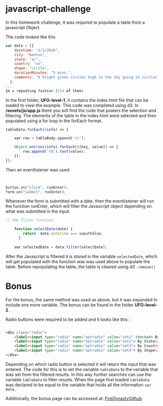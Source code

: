 # javascript-challenge

In this homework challenge, it was required to populate a table from a javascript Object. 

The code looked like this 


```javascript
var data = [{
    datetime: "1/1/2010",
    city: "benton",
    state: "ar",
    country: "us",
    shape: "circle",
    durationMinutes: "5 mins.",
    comments: "4 bright green circles high in the sky going in circles then one bright green light at my front door."
  },
...
in a repeating fashion (114 of them)
```

In the first folder, **UFO-level-1**, it contains the index.html file that can be loaded to view the example.  This code was completed using d3.  In **/assets/js/app.js** there you will find the code that powers the selection and filtering.  The elements of the table in the index.html were selected and then populated using a for loop in the forEach format. 

```javascript
tableData.forEach((info) => {

	var row = tableBody.append('tr');

	Object.entries(info).forEach(([key, value]) => {
		row.append('td').text(value);
	});
});
```

Then an eventlistener was used:
```javascript

  
button.on("click", runEnter);
form.on("submit", runEnter);

```
Whenever the form is submitted with a date, then the eventlistener will run the function runEnter, which will filter the Javascript object depending on what was submitted in the input. 

```javascript 
// the filter function 

	function selectDate(date) {
		return  date.datetime === inputValue;
	  }
  
	var selectedDate = data.filter(selectDate);
```

After the Javascript is filtered it is stored in the variable `selectedDate`, which will get populated with the function was was used above to populate the table.  Before repopulating the table, the table is cleared using d3 `.remove()`

# Bonus

For the bonus, the same method was used as above, but it was expanded to include one more variable.  The bonus can be found in the folder **UFO-level-2** .

Radio buttons were required to be added and it looks like this :
```html

<div class="radio">
	<label><input type="radio" name="optradio" value="set1" checked> By Date</label>
	<label><input type="radio" name="optradio" value="set2"> By State</label>
	<label><input type="radio" name="optradio" value="set3"> By Country</label>
	<label><input type="radio" name="optradio" value="set4"> By Shape</label>
</div>
```
Depending on which radio button is selected it will return the input that was entered.  The code for this is to set the variable `tableData` to the variable that was set from the filtered results.  In this way further searches can use the variable `tableData` to filter results.  When the page first loaded `tableData` was declared to be equal to the variable that holds all the information `var data.`

Additionally, the bonus page can be accessed at: [FireDynastyGithub](https://firedynasty.github.io/second_project/index.html)